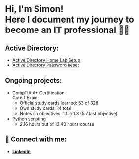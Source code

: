 <h1>Hi, I'm Simon! <br/>
<a>Here I document my journey to become an IT professional 👨‍💻</a></h1>

<h2>Active Directory:</h2>

- [Active Directory Home Lab Setup](https://github.com/rohrersimon/Active-Directory-Home-Lab)
- [Active Directory Password Reset](https://github.com/rohrersimon/Active-Directory-Password-Reset)

<h2>Ongoing projects:</h2>

- CompTIA A+ Certification <br/>
  Core 1 Exam:
    - Official study cards learned: 53 of 328
    - Own study cards: 14 total
    - Notes on objectives: 1.1 to 1.3 (5.7 last objective)
- Python scripting
    - 2.16 hours out of 13.40 hours course

<h2> 🤳 Connect with me:</h2>

- <b>[LinkedIn](https://www.linkedin.com/in/rohrersimon/)</b>
